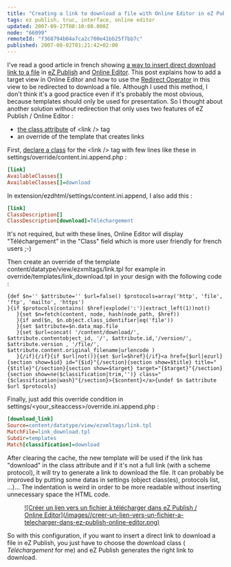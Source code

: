 ```yaml
---
title: "Creating a link to download a file with Online Editor in eZ Publish"
tags: ez publish, truc, interface, online editor
updated: 2007-09-27T08:10:00.000Z
node: "66099"
remoteId: "f368794b04a7ca2c700e41bb25f7bb7c"
published: 2007-08-02T01:21:42+02:00
---
```

 
I've read a good article in french showing [a way to insert direct download link to a file](http://blog.episode-2.com/2007/07/30/ezpublish-oe-inserer-aisement-un-lien-vers-un-fichier-a-telecharger/) in [eZ Publish](/tag/ez-publish) and [Online Editor](/tag/online-editor). This post explains how to add a target view in Online Editor and how to use the [Redirect Operator](http://ez.no/community/contribs/template_plugins/redirect_operators) in this view to be redirected to download a file. Although I used this method, I don't think it's a good practice even if it's probably the most obvious, because templates should only be used for presentation. So I thought about another solution without redirection that only uses two features of eZ Publish / Online Editor :

 * [the class attribute](http://ez.no/doc/extensions/online_editor/4_x/usage/formatted_text/the_class_parameter) of &lt;link /&gt; tag
 * an override of the template that creates links
 
First, [declare a class](http://ez.no/doc/ez_publish/technical_manual/3_9/reference/configuration_files/content_ini/name_of_xml_tag) for the &lt;link /&gt; tag with few lines like these in settings/override/content.ini.append.php :

 ``` ini
[link]
AvailableClasses[]
AvailableClasses[]=download
```

 
In extension/ezdhtml/settings/content.ini.append, I also add this :

 ``` ini
[link]
ClassDescription[]
ClassDescription[download]=Téléchargement
```

 
It's not required, but with these lines, Online Editor will display &quot;Téléchargement&quot; in the &quot;Class&quot; field which is more user friendly for french users ;-)

 
Then create an override of the template content/datatype/view/ezxmltags/link.tpl for example in override/templates/link_download.tpl in your design with the following code :

 ``` smarty
{def $n='' $attribute='' $url=false() $protocols=array('http', 'file', 'ftp', 'mailto', 'https')
}{if $protocols|contains( $href|explode(':')|extract_left(1))not()
    }{set $n=fetch(content, node, hash(node_path, $href))
    }{if and($n, $n.object.class_identifier|eq('file'))
    }{set $attribute=$n.data_map.file
    }{set $url=concat( '/content/download/', $attribute.contentobject_id, '/', $attribute.id,'/version/', $attribute.version , '/file/', $attribute.content.original_filename|urlencode )
    }{/if}{/if}{if $url|not()}{set $url=$href}{/if}<a href={$url|ezurl}{section show=$id} id="{$id}"{/section}{section show=$title} title="{$title}"{/section}{section show=$target} target="{$target}"{/section}{section show=ne($classification|trim,'')} class="{$classification|wash}"{/section}>{$content}</a>{undef $n $attribute $url $protocols}
```

 
Finally, just add this override condition in settings/&lt;your_siteaccess&gt;/override.ini.append.php :

 ``` ini
[download_link]
Source=content/datatype/view/ezxmltags/link.tpl
MatchFile=link_download.tpl
Subdir=templates
Match[classification]=download
```

 
After clearing the cache, the new template will be used if the link has &quot;download&quot; in the class attribute and if it's not a full link (with a scheme protocol), it will try to generate a link to download the file. It can probably be improved by putting some datas in settings (object class(es), protocols list, ...)... The indentation is weird in order to be more readable without inserting unnecessary space the HTML code.

 


<figure class="object-center"><a href="/images/creer-un-lien-vers-un-fichier-a-telecharger-dans-ez-publish-online-editor.png">![Créer un lien vers un fichier à télécharger dans eZ Publish / Online Editor](/images//creer-un-lien-vers-un-fichier-a-telecharger-dans-ez-publish-online-editor.png)
</a></figure>




 
So with this configuration, if you want to insert a direct link to download a file in eZ Publish, you just have to choose the download class ( *Téléchargement* for me) and eZ Publish generates the right link to download.

